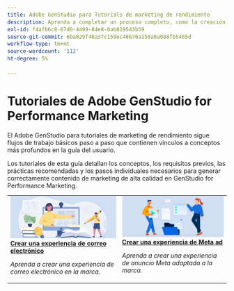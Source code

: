```yaml
---
title: Adobe GenStudio para Tutorials de marketing de rendimiento
description: Aprenda a completar un proceso completo, como la creación de una experiencia de correo electrónico, siguiendo los tutoriales de GenStudio for Performance Marketing.
exl-id: f4afb6c8-67d0-4499-84e8-0ab819543b59
source-git-commit: 6ba029f46a37c159ec48676a158a6a9b8fb5465d
workflow-type: tm+mt
source-wordcount: '112'
ht-degree: 5%

---
```


# Tutoriales de Adobe GenStudio for Performance Marketing

El Adobe GenStudio para tutoriales de marketing de rendimiento sigue flujos de trabajo básicos paso a paso que contienen vínculos a conceptos más profundos en la guía del usuario.

Los tutoriales de esta guía detallan los conceptos, los requisitos previos, las prácticas recomendadas y los pasos individuales necesarios para generar correctamente contenido de marketing de alta calidad en GenStudio for Performance Marketing.

<table style="table-layout:fixed">
<td valign="top">
   <div>
      <a href="create-email-experience.md">
      <img alt="Ideas, libros, lápiz, ordenador" src="../assets/card-create-assets.png">
      <strong>Crear una experiencia de correo electrónico</strong>
      </a>
   </div>
   <p>
      <em>Aprenda a crear una experiencia de correo electrónico en la marca.</em>
   </p>
</td>
<td valign="top">
   <div>
      <a href="create-meta-ad.md">
      <img alt="Ideas, libros, lápiz, ordenador" src="../assets/card-manage-content.png">
      <strong>Crear una experiencia de Meta ad</strong>
      </a>
   </div>
   <p>
      <em>Aprenda a crear una experiencia de anuncio Meta adaptada a la marca.</em>
   </p>
</td><!-- 
<td valign="top">
   <div>
      <a href="create-email-experience.md">
      <img alt="Ideas, books, pencil, computer" src="../assets/card-create-assets.png">
      <strong>Create an email experience</strong>
      </a>
   </div>
   <p>
      <em>Learn how to create an on-brand Email experience.</em>
   </p>
</td> -->
</table>
